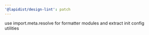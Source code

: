 ```yaml
---
'@lapidist/design-lint': patch
---
```


use import.meta.resolve for formatter modules and extract init config utilities
